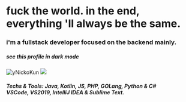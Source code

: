 <h1>fuck the world. in the end, everything 'll always be the same.</h1>
<h3>i'm a fullstack developer focused on the backend mainly.</h3>
<h5>see this profile in dark mode</h5>
<a><img src="https://github-readme-stats.vercel.app/api?username=destroyednicko&show_icons=true&theme=material-palenight&count_private=true" alt="yNickoKun"/> <img src="https://github-readme-stats.vercel.app/api/top-langs/?username=destroyednicko&langs_count=10&theme=material-palenight"/></a>
<h5>Techs & Tools:
Java, Kotlin, JS, PHP, GOLang, Python & C#<br>
VSCode, VS2019, IntelliJ IDEA & Sublime Text.
</h5>

